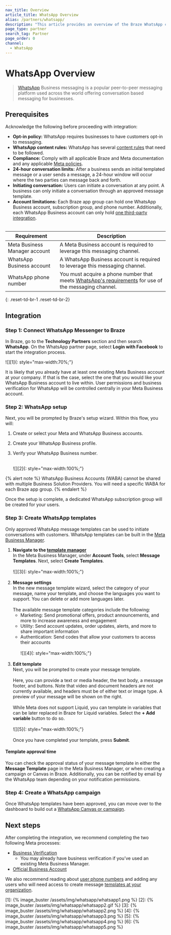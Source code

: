 ```yaml
---
nav_title: Overview
article_title: WhatsApp Overview
alias: /partners/whatsapp/
description: "This article provides an overview of the Braze WhatsApp channel, prerequisties, guidance on getting the integration started."
page_type: partner
search_tag: Partner
page_order: 0
channel:
  - WhatsApp
---
```


# WhatsApp Overview

> [WhatsApp](https://www.whatsapp.com/) Business messaging is a popular peer-to-peer messaging platform used across the world offering conversation based messaging for businesses.	

## Prerequisites

Acknowledge the following before proceeding with integration:

- **Opt-in policy:** WhatsApp requires businesses to have customers opt-in to messaging.
- **WhatsApp content rules:** WhatsApp has several [content rules](https://www.whatsapp.com/legal/commerce-policy?l=en) that need to be followed.
- **Compliance:** Comply with all applicable Braze and Meta documentation and any applicable [Meta policies](https://www.whatsapp.com/legal/?lang=en).
- **24-hour conversation limits:** After a business sends an initial templated message or a user sends a message, a 24-hour window will occur where the two parties can message back and forth. 
- **Initiating conversation:** Users can initiate a conversation at any point. A business can only initiate a conversation through an approved message template.
- **Account limitations:** Each Braze app group can hold one WhatsApp Business account, subscription group, and phone number. Additionally, each WhatsApp Business account can only hold [one third-party integration](https://developers.facebook.com/docs/whatsapp/embedded-signup/faq#faq_194614375799047). 
<br><br>

| Requirement| Description|
| ---| --- |
| Meta Business Manager account | A Meta Business account is required to leverage this messaging channel. |
| WhatsApp Business account | A WhatsApp Business account is required to leverage this messaging channel. |
| WhatsApp phone number | You must acquire a phone number that meets [WhatsApp's requirements](https://developers.facebook.com/docs/whatsapp/phone-numbers/) for use of the messaging channel.  | 
{: .reset-td-br-1 .reset-td-br-2}

## Integration

### Step 1: Connect WhatsApp Messenger to Braze

In Braze, go to the **Technology Partners** section and then search **WhatsApp**. On the WhatsApp partner page, select **Login with Facebook** to start the integration process.

![][1]{: style="max-width:70%;"}

It is likely that you already have at least one existing Meta Business account at your company. If that is the case, select the one that you would like your WhatsApp Business account to live within. User permissions and business verification for WhatsApp will be controlled centrally in your Meta Business account.

### Step 2: WhatsApp setup
Next, you will be prompted by Braze's setup wizard. Within this flow, you will:
1. Create or select your Meta and WhatsApp Business accounts.
2. Create your WhatsApp Business profile.
3. Verify your WhatsApp Business number.<br><br>

	![][2]{: style="max-width:100%;"}

{% alert note %}
WhatsApp Business Accounts (WABA) cannot be shared with multiple Business Solution Providers. You will need a specific WABA for each Braze app group.
{% endalert %}	

Once the setup is complete, a dedicated WhatsApp subscription group will be created for your users.

### Step 3: Create WhatsApp templates

Only approved WhatsApp message templates can be used to initiate conversations with customers. WhatsApp templates can be built in the [Meta Business Manager](https://www.facebook.com/business/help/2055875911147364?id=2129163877102343).

1. **Navigate to the [template manager](https://business.facebook.com/wa/manage/message-templates)**<br>
In the Meta Business Manager, under **Account Tools**, select **Message Templates**.
Next, select **Create Templates**.<br><br>![][3]{: style="max-width:100%;"}<br><br>
2. **Message settings**<br>
In the new message template wizard, select the category of your message, name your template, and choose the languages you want to support. You can delete or add more languages later.<br><br> 
	The available message template categories include the following:
	- Marketing: Send promotional offers, product announcements, and more to increase awareness and engagement
	- Utility: Send account updates, order updates, alerts, and more to share important information
	- Authentication: Send codes that allow your customers to access their accounts<br><br> 
	![][4]{: style="max-width:100%;"}<br><br>
3. **Edit template**<br>
Next, you will be prompted to create your message template. <br><br>Here, you can provide a text or media header, the text body, a message footer, and buttons. Note that video and document headers are not currently available, and headers must be of either text or image type. A preview of your message will be shown on the right. <br><br>While Meta does not support Liquid, you can template in variables that can be later replaced in Braze for Liquid variables. Select the **+ Add variable** button to do so.<br><br>![][5]{: style="max-width:100%;"}<br><br>Once you have completed your template, press **Submit**. 

#### Template approval time

You can check the approval status of your message template in either the **Message Template** page in the Meta Business Manager, or when creating a campaign or Canvas in Braze. Additionally, you can be notified by email by the WhatsApp team depending on your notification permissions. 

### Step 4: Create a WhatsApp campaign

Once WhatsApp templates have been approved, you can move over to the dashboard to build out a [WhatsApp Canvas or campaign]({{site.baseurl}}/user_guide/message_building_by_channel/whatsapp/create/). 

## Next steps

After completing the integration, we recommend completing the two following Meta processes:
- [Business Verification](https://www.facebook.com/business/help/2058515294227817?id=180505742745347)
	- You may already have business verification if you’ve used an existing Meta Business Manager. 
- [Official Business Account](https://www.facebook.com/business/help/604726921052590?ref=search_new_0)

We also recommend reading about [user phone numbers]({{site.baseurl}}/user_guide/message_building_by_channel/whatsapp/user_phone_numbers/) and adding any users who will need access to create message [templates at your organization](https://www.facebook.com/business/help/2169003770027706?id=2190812977867143).


[1]: {% image_buster /assets/img/whatsapp/whatsapp1.png %} 
[2]: {% image_buster /assets/img/whatsapp/whatsapp2.gif %} 
[3]: {% image_buster /assets/img/whatsapp/whatsapp2.png %} 
[4]: {% image_buster /assets/img/whatsapp/whatsapp3.png %} 
[5]: {% image_buster /assets/img/whatsapp/whatsapp4.png %} 
[6]: {% image_buster /assets/img/whatsapp/whatsapp5.png %} 
